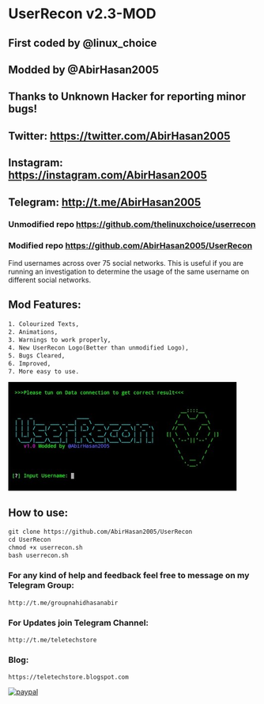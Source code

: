# UserRecon v2.3-MOD
## First coded by @linux_choice
## Modded by @AbirHasan2005
## Thanks to Unknown Hacker for reporting minor bugs!
## Twitter: https://twitter.com/AbirHasan2005
## Instagram: https://instagram.com/AbirHasan2005
## Telegram: http://t.me/AbirHasan2005
### Unmodified repo https://github.com/thelinuxchoice/userrecon
### Modified repo https://github.com/AbirHasan2005/UserRecon

Find usernames across over 75 social networks.
This is useful if you are running an investigation to determine the usage of the same username on different social networks.

## Mod Features:
```
1. Colourized Texts,
2. Animations,
3. Warnings to work properly,
4. New UserRecon Logo(Better than unmodified Logo),
5. Bugs Cleared,
6. Improved,
7. More easy to use.
```
![Screenshot](https://github.com/AbirHasan2005/UserRecon/blob/master/capture.jpg)
## How to use:
```
git clone https://github.com/AbirHasan2005/UserRecon
cd UserRecon
chmod +x userrecon.sh
bash userrecon.sh
```

### For any kind of help and feedback feel free to message on my Telegram Group:
```
http://t.me/groupnahidhasanabir
```
### For Updates join Telegram Channel:
```
http://t.me/teletechstore
```
### Blog:
```
https://teletechstore.blogspot.com
```

[![paypal](https://www.paypalobjects.com/en_US/i/btn/btn_donateCC_LG.gif)](https://paypal.me/AbirHasan2005?locale.x=en_US)
